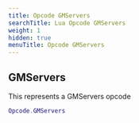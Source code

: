```yaml
---
title: Opcode GMServers
searchTitle: Lua Opcode GMServers
weight: 1
hidden: true
menuTitle: Opcode GMServers
---
```

## GMServers

This represents a GMServers opcode
```lua
Opcode.GMServers
```